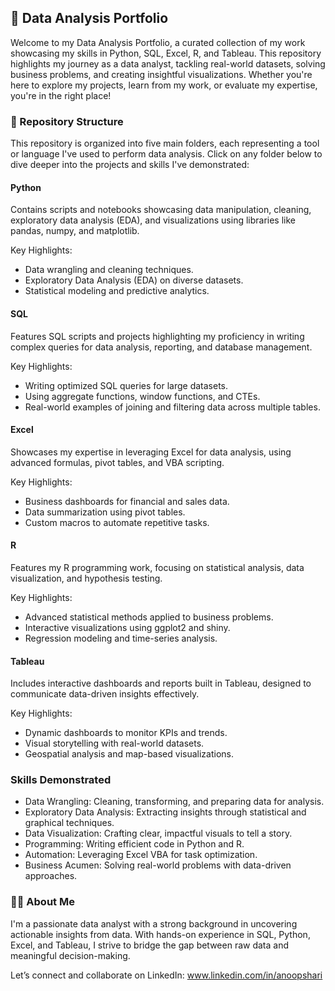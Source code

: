 ## 🌟 Data Analysis Portfolio
Welcome to my Data Analysis Portfolio, a curated collection of my work showcasing my skills in Python, SQL, Excel, R, and Tableau. This repository highlights my journey as a data analyst, tackling real-world datasets, solving business problems, and creating insightful visualizations. Whether you're here to explore my projects, learn from my work, or evaluate my expertise, you're in the right place!

### 📂 Repository Structure
This repository is organized into five main folders, each representing a tool or language I've used to perform data analysis. Click on any folder below to dive deeper into the projects and skills I've demonstrated:

#### Python

Contains scripts and notebooks showcasing data manipulation, cleaning, exploratory data analysis (EDA), and visualizations using libraries like pandas, numpy, and matplotlib.

Key Highlights:

- Data wrangling and cleaning techniques.
- Exploratory Data Analysis (EDA) on diverse datasets.
- Statistical modeling and predictive analytics.


#### SQL

Features SQL scripts and projects highlighting my proficiency in writing complex queries for data analysis, reporting, and database management.

Key Highlights:

- Writing optimized SQL queries for large datasets.
- Using aggregate functions, window functions, and CTEs.
- Real-world examples of joining and filtering data across multiple tables.

  
#### Excel

Showcases my expertise in leveraging Excel for data analysis, using advanced formulas, pivot tables, and VBA scripting.

Key Highlights:

- Business dashboards for financial and sales data.
- Data summarization using pivot tables.
- Custom macros to automate repetitive tasks.

#### R

Features my R programming work, focusing on statistical analysis, data visualization, and hypothesis testing.

Key Highlights:

- Advanced statistical methods applied to business problems.
- Interactive visualizations using ggplot2 and shiny.
- Regression modeling and time-series analysis.

#### Tableau

Includes interactive dashboards and reports built in Tableau, designed to communicate data-driven insights effectively.

Key Highlights:

- Dynamic dashboards to monitor KPIs and trends.
- Visual storytelling with real-world datasets.
- Geospatial analysis and map-based visualizations.


### Skills Demonstrated

- Data Wrangling: Cleaning, transforming, and preparing data for analysis.
- Exploratory Data Analysis: Extracting insights through statistical and graphical techniques.
- Data Visualization: Crafting clear, impactful visuals to tell a story.
- Programming: Writing efficient code in Python and R.
- Automation: Leveraging Excel VBA for task optimization.
- Business Acumen: Solving real-world problems with data-driven approaches.




### 👨‍💻 About Me

I'm a passionate data analyst with a strong background in uncovering actionable insights from data. With hands-on experience in SQL, Python, Excel, and Tableau, I strive to bridge the gap between raw data and meaningful decision-making.

Let’s connect and collaborate on LinkedIn: www.linkedin.com/in/anoopshari

